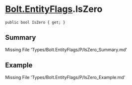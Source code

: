 # [Bolt.EntityFlags](Types/Bolt.EntityFlags.md).IsZero
`public bool IsZero { get; }`
## Summary
Missing File 'Types/Bolt.EntityFlags/P/IsZero_Summary.md'
## Example
Missing File 'Types/Bolt.EntityFlags/P/IsZero_Example.md'
